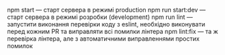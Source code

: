 npm start — старт сервера в режимі production
npm run start:dev — старт сервера в режимі розробки (development)
npm run lint — запустити виконання перевірки коду з eslint, необхідно виконувати перед кожним PR та виправляти всі помилки лінтера
npm lint:fix — та ж перевірка лінтера, але з автоматичними виправленнями простих помилок

